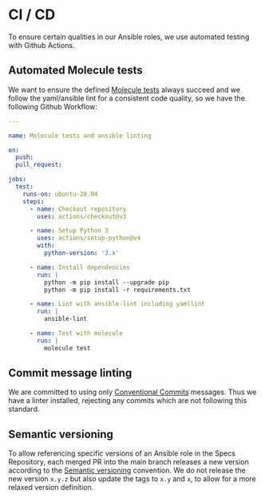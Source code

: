 # CI / CD

To ensure certain qualities in our Ansible roles, we use automated testing with Github Actions.

## Automated Molecule tests

We want to ensure the defined [Molecule tests](./molecule) always succeed and we follow the yaml/ansible lint for a consistent code quality, so we have the following Github Workflow:

```yaml
---

name: Molecule tests and ansible linting

on:
  push:
  pull_request:

jobs:
  test:
    runs-on: ubuntu-20.04
    steps:
      - name: Checkout repository
        uses: actions/checkout@v3

      - name: Setup Python 3
        uses: actions/setup-python@v4
        with:
          python-version: '3.x'

      - name: Install dependencies
        run: |
          python -m pip install --upgrade pip
          python -m pip install -r requirements.txt

      - name: Lint with ansible-lint including yamllint
        run: |
          ansible-lint

      - name: Test with molecule
        run: |
          molecule test

```

## Commit message linting

We are committed to using only [Conventional Commits](https://www.conventionalcommits.org) messages. Thus we have a linter installed, rejecting any commits which are not following this standard.

## Semantic versioning

To allow referencing specific versions of an Ansible role in the Specs Repository, each merged PR into the main branch releases a new version according to the [Semantic versioning](https://semver.org/) convention.
We do not release the new version `x.y.z` but also update the tags to `x.y` and `x`, to allow for a more relaxed version definition.


